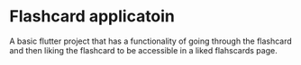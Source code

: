 # Flashcard applicatoin

A basic flutter project that has a functionality of going through the flashcard and then liking the flashcard to be accessible in a liked flahscards page. 


